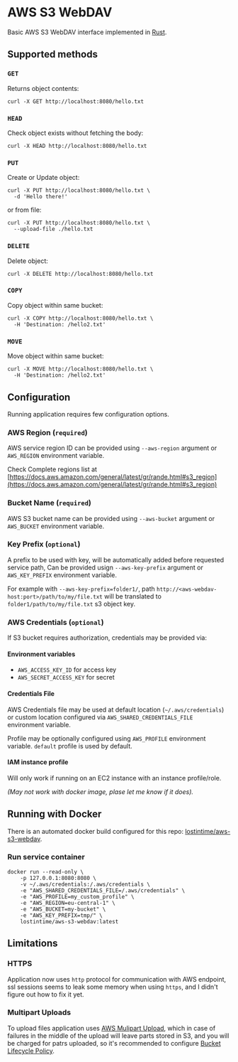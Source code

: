 AWS S3 WebDAV
=================

Basic AWS S3 WebDAV interface implemented in [Rust](https://www.rust-lang.org/).

## Supported methods

### `GET`

Returns object contents:

```
curl -X GET http://localhost:8080/hello.txt
```

### `HEAD`

Check object exists without fetching the body:

```
curl -X HEAD http://localhost:8080/hello.txt
```

### `PUT`

Create or Update object:

```
curl -X PUT http://localhost:8080/hello.txt \
  -d 'Hello there!'
```

or from file:

```
curl -X PUT http://localhost:8080/hello.txt \
  --upload-file ./hello.txt
```

### `DELETE`

Delete object:

```
curl -X DELETE http://localhost:8080/hello.txt 
```

### `COPY`

Copy object within same bucket:

```
curl -X COPY http://localhost:8080/hello.txt \
  -H 'Destination: /hello2.txt'
```

### `MOVE`

Move object within same bucket:

```
curl -X MOVE http://localhost:8080/hello.txt \
  -H 'Destination: /hello2.txt'
```

## Configuration

Running application requires few configuration options.

### AWS Region (`required`)

AWS service region ID can be provided using `--aws-region` argument or `AWS_REGION` environment variable.

Check Complete regions list at [https://docs.aws.amazon.com/general/latest/gr/rande.html#s3_region](https://docs.aws.amazon.com/general/latest/gr/rande.html#s3_region)


### Bucket Name (`required`)

AWS S3 bucket name can be provided using `--aws-bucket` argument or `AWS_BUCKET` environment variable.

### Key Prefix (`optional`)

A prefix to be used with key, will be automatically added before requested service path,
Can be provided usign `--aws-key-prefix` argument or `AWS_KEY_PREFIX` environment variable.

For example with `--aws-key-prefix=folder1/`, path `http://<aws-webdav-host:port>/path/to/my/file.txt` will be translated to
`folder1/path/to/my/file.txt` s3 object key.

### AWS Credentials (`optional`)

If S3 bucket requires authorization, credentials may be provided via:

#### Environment variables

  * `AWS_ACCESS_KEY_ID` for access key
  * `AWS_SECRET_ACCESS_KEY` for secret

#### Credentials File

AWS Credentials file may be used at default location (`~/.aws/credentials`) or custom location 
configured via `AWS_SHARED_CREDENTIALS_FILE` environment variable.

Profile may be optionally configured using `AWS_PROFILE` environment variable. `default` profile is used by default.


#### IAM instance profile

Will only work if running on an EC2 instance with an instance profile/role.

_(May not work with docker image, plase let me know if it does)._


## Running with Docker

There is an automated docker build configured for this repo: [lostintime/aws-s3-webdav](https://hub.docker.com/r/lostintime/aws-s3-webdav/).

### Run service container

```
docker run --read-only \
    -p 127.0.0.1:8080:8080 \
    -v ~/.aws/credentials:/.aws/credentials \
    -e "AWS_SHARED_CREDENTIALS_FILE=/.aws/credentials" \
    -e "AWS_PROFILE=my_custom_profile" \
    -e "AWS_REGION=eu-central-1" \
    -e "AWS_BUCKET=my-bucket" \
    -e "AWS_KEY_PREFIX=tmp/" \
    lostintime/aws-s3-webdav:latest
```


## Limitations

### HTTPS

Application now uses `http` protocol for communication with AWS endpoint, ssl sessions seems to leak some memory when using `https`, and I didn't figure out how to fix it yet.

### Multipart Uploads

To upload files application uses [AWS Mulipart Upload](https://docs.aws.amazon.com/AmazonS3/latest/dev/mpuoverview.html), which in case of failures in the middle of the upload will leave parts stored in S3, and you will be
charged for patrs uploaded, so it's recommended to configure [Bucket Lifecycle Policy](https://docs.aws.amazon.com/AmazonS3/latest/dev/mpuoverview.html#mpu-abort-incomplete-mpu-lifecycle-config).
